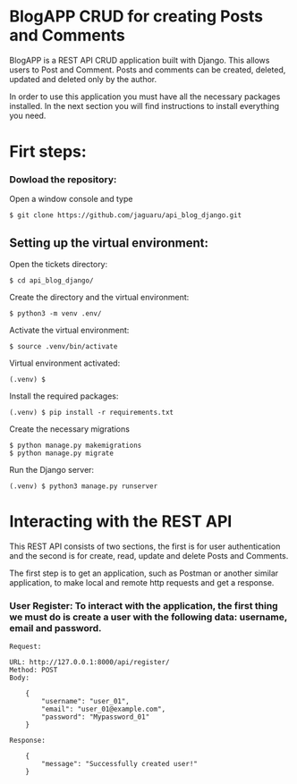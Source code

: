 # BlogAPP CRUD for creating Posts and Comments

BlogAPP is a REST API CRUD application built with Django. This allows users to Post and Comment. Posts and comments can be created, deleted, updated and deleted only by the author.

In order to use this application you must have all the necessary packages installed. In the next section you will find instructions to install everything you need.


# Firt steps:

### Dowload the repository:

Open a window console and type

    $ git clone https://github.com/jaguaru/api_blog_django.git

## Setting up the virtual environment:

Open the tickets directory:

    $ cd api_blog_django/

Create the directory and the virtual environment:

    $ python3 -m venv .env/

Activate the virtual environment:

    $ source .venv/bin/activate

Virtual environment activated:

    (.venv) $

Install the required packages:

    (.venv) $ pip install -r requirements.txt

Create the necessary migrations

    $ python manage.py makemigrations
    $ python manage.py migrate

Run the Django server:

    (.venv) $ python3 manage.py runserver


# Interacting with the REST API

This REST API consists of two sections, the first is for user authentication and the second is for create, read, update and delete Posts and Comments.

The first step is to get an application, such as Postman or another similar application, to make local and remote http requests and get a response.

### User Register: To interact with the application, the first thing we must do is create a user with the following data: username, email and password.

    Request:

    URL: http://127.0.0.1:8000/api/register/
    Method: POST
    Body:

        {
            "username": "user_01",
            "email": "user_01@example.com",
            "password": "Mypassword_01"
        }
    
    Response:

        {
            "message": "Successfully created user!"
        }

